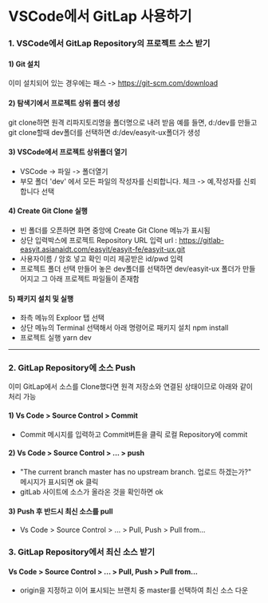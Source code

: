 # VSCode에서 GitLap 사용하기

### 1. VSCode에서 GitLap Repository의 프로젝트 소스 받기

#### 1) Git 설치

이미 설치되어 있는 경우에는 패스 -> https://git-scm.com/download

#### 2) 탐색기에서 프로젝트 상위 폴더 생성

git clone하면 원격 리파지토리명을 폴더명으로 내려 받음
예를 들면, d:/dev를 만들고 git clone할때 dev폴더를 선택하면 d:/dev/easyit-ux폴더가 생성

#### 3) VSCode에서 프로젝트 상위폴더 열기

- VSCode -> 파일 -> 폴더열기
- 부모 폴더 'dev' 에서 모든 파일의 작성자를 신뢰합니다. 체크 -> 예,작성자를 신뢰합니다 선택

#### 4) Create Git Clone 실행
- 빈 폴더를 오픈하면 화면 중앙에 Create Git Clone 메뉴가 표시됨
- 상단 입력박스에 프로젝트 Repository URL 입력
  url : https://gitlab-easyit.asianaidt.com/easyit/easyit-fe/easyit-ux.git 
- 사용자이름 / 암호 넣고 확인
  미리 제공받은 id/pwd 입력
- 프로젝트 폴더 선택
   만들어 놓은 dev폴더를 선택하면 dev/easyit-ux 폴더가 만들어지고 그 아래 프로젝트 파일들이 존재함

#### 5) 패키지 설치 및 실행

- 좌측 메뉴의 Exploor 탭 선택
- 상단 메뉴의 Terminal 선택해서 아래 명령어로 패키지 설치
  npm install
- 프로젝트 실행
  yarn dev

---

### 2. GitLap Repository에 소스 Push

이미 GitLap에서 소스를 Clone했다면 원격 저장소와 연결된 상태이므로 아래와 같이 처리 가능

#### 1) Vs Code > Source Control > Commit

- Commit 메시지를 입력하고 Commit버튼을 클릭
  로컬 Repository에 commit

#### 2) Vs Code > Source Control > ... > push

- "The current branch master has no upstream branch. 업로드 하겠는가?" 메시지가 표시되면 ok 클릭
- gitLab 사이트에 소스가 올라온 것을 확인하면 ok

#### 3) Push 후 반드시 최신 소스를 pull

- Vs Code > Source Control > ... > Pull, Push > Pull from...


### 3. GitLap Repository에서 최신 소스 받기

#### Vs Code > Source Control > ... > Pull, Push > Pull from...

- origin을 지정하고 이어 표시되는 브랜치 중 master를 선택하여 최신 소스 다운
